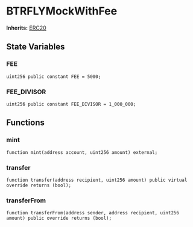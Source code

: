 # BTRFLYMockWithFee
**Inherits:**
[ERC20](/contracts/tests/ERC20.sol/contract.ERC20.md)


## State Variables
### FEE

```solidity
uint256 public constant FEE = 5000;
```


### FEE_DIVISOR

```solidity
uint256 public constant FEE_DIVISOR = 1_000_000;
```


## Functions
### mint


```solidity
function mint(address account, uint256 amount) external;
```

### transfer


```solidity
function transfer(address recipient, uint256 amount) public virtual override returns (bool);
```

### transferFrom


```solidity
function transferFrom(address sender, address recipient, uint256 amount) public override returns (bool);
```

